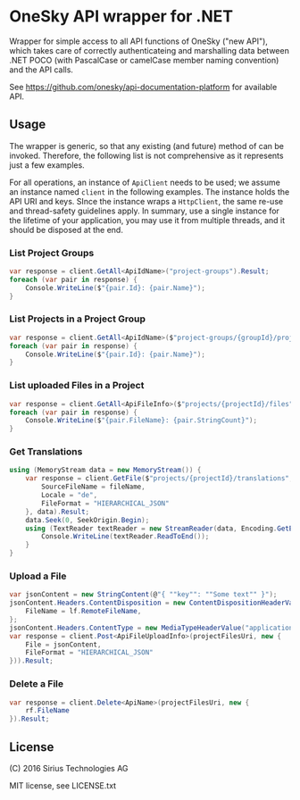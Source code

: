 OneSky API wrapper for .NET
===========================

Wrapper for simple access to all API functions of OneSky ("new API"), which takes care of correctly authenticateing and marshalling data between .NET POCO (with PascalCase or camelCase member naming convention) and the API calls.

See https://github.com/onesky/api-documentation-platform for available API.

Usage
-----

The wrapper is generic, so that any existing (and future) method of can be invoked. Therefore, the following list is not comprehensive as it represents just a few examples.

For all operations, an instance of `ApiClient` needs to be used; we assume an instance named `client` in the following examples. The instance holds the API URI and keys. SInce the instance wraps a `HttpClient`, the same re-use and thread-safety guidelines apply. In summary, use a single instance for the lifetime of your application, you may use it from multiple threads, and it should be disposed at the end.

### List Project Groups

```C#
var response = client.GetAll<ApiIdName>("project-groups").Result;
foreach (var pair in response) {
	Console.WriteLine($"{pair.Id}: {pair.Name}");
}
```

### List Projects in a Project Group

```C#
var response = client.GetAll<ApiIdName>($"project-groups/{groupId}/projects").Result;
foreach (var pair in response) {
	Console.WriteLine($"{pair.Id}: {pair.Name}");
}
```

### List uploaded Files in a Project

```C#
var response = client.GetAll<ApiFileInfo>($"projects/{projectId}/files").Result;
foreach (var pair in response) {
	Console.WriteLine($"{pair.FileName}: {pair.StringCount}");
}
```

### Get Translations

```C#
using (MemoryStream data = new MemoryStream()) {
	var response = client.GetFile($"projects/{projectId}/translations", new {
		SourceFileName = fileName,
		Locale = "de",
		FileFormat = "HIERARCHICAL_JSON"
	}, data).Result;
	data.Seek(0, SeekOrigin.Begin);
	using (TextReader textReader = new StreamReader(data, Encoding.GetEncoding(response.Headers.ContentType?.CharSet ?? "UTF-8"))) {
		Console.WriteLine(textReader.ReadToEnd());
	}
}
```

### Upload a File

```C#
var jsonContent = new StringContent(@"{ ""key"": ""Some text"" }");
jsonContent.Headers.ContentDisposition = new ContentDispositionHeaderValue("form-data") {
	FileName = lf.RemoteFileName,
};
jsonContent.Headers.ContentType = new MediaTypeHeaderValue("application/json");
var response = client.Post<ApiFileUploadInfo>(projectFilesUri, new {
	File = jsonContent,
	FileFormat = "HIERARCHICAL_JSON"
})).Result;
```

### Delete a File

```C#
var response = client.Delete<ApiName>(projectFilesUri, new {
	rf.FileName
}).Result;
```

License
-------
(C) 2016 Sirius Technologies AG

MIT license, see LICENSE.txt